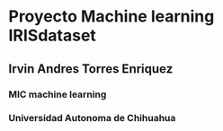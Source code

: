 # Proyecto Machine learning IRISdataset
## Irvin Andres Torres Enriquez
### MIC machine learning
### Universidad Autonoma de Chihuahua
